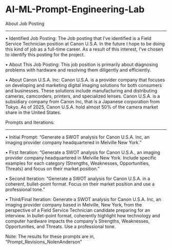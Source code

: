 # AI-ML-Prompt-Engineering-Lab
About Job Posting
________________________________________
•	Identified Job Posting:
The Job posting that I’ve identified is a Field Service Technician position at Canon U.S.A. In the future I hope to be doing this kind of job as a full-time career. As a result of this interest, I’ve chosen to identify this posting for the project. 

•	About This Job Posting:
This job position is primarily about diagnosing problems with hardware and resolving them diligently and efficiently.

•	About Canon U.S.A. Inc:
Canon U.S.A. is a provider company that focuses on developing and marketing digital imaging solutions for both consumers and businesses. These solutions include manufacturing and distributing cameras, camcorders, printers, and specialized lenses. Canon U.S.A. is a subsidiary company from Canon Inc, that is a Japanese corporation from Tokyo. As of 2025, Canon U.S.A. hold almost 50% of the camera market share in the United States.

Prompts and Iterations:
________________________________________
•	Initial Prompt:
“Generate a SWOT analysis for Canon U.S.A. Inc, an imaging provider company headquartered in Melville New York.” 

•	First Iteration:
“Generate a SWOT analysis for Canon U.S.A., an imaging provider company headquartered in Melville New York. Include specific examples for each category (Strengths, Weaknesses, Opportunities, Threats) and focus on their market position.”

•	Second Iteration:
“Generate a SWOT analysis for Canon U.S.A. in a coherent, bullet-point format. Focus on their market position and use a professional tone.”

•	Third/Final Iteration:
Generate a SWOT analysis for Canon U.S.A. Inc, an imaging provider company based in Melville, New York, from the perspective of a Field Service Technician candidate preparing for an interview. In bullet-point format, coherently highlight how technology and computer hardware impacts the company's Strengths, Weaknesses, Opportunities, and Threats. Use a professional tone.


Note: The results for these prompts are in, “Prompt_Revisions_NolenAnderson”
